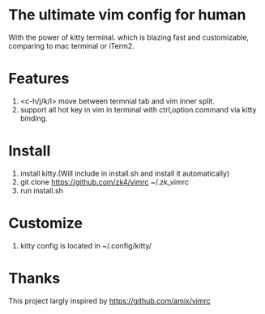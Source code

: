 # The ultimate vim config for human 
With the power of kitty terminal. which is blazing fast and customizable, comparing to mac terminal or iTerm2.

# Features
1. <c-h/j/k/l> move between termnial tab  and vim inner split.
2. support all hot key in vim in terminal with ctrl,option.command via kitty binding.


# Install  


1. install kitty.(Will include in install.sh and install it automatically)
1. git clone https://github.com/zk4/vimrc ~/.zk_vimrc
1. run install.sh

# Customize
1. kitty config is located in ~/.config/kitty/


# Thanks
This project largly inspired by  https://github.com/amix/vimrc



